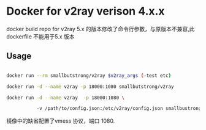# Docker for v2ray  verison 4.x.x

docker build repo for v2ray
5.x 的版本修改了命令行参数，与原版本不兼容,此dockerfile 不能用于5.x 版本

## Usage

```bash

docker run --rm smallbutstrong/v2ray $v2ray_args (-test etc)

docker run -d --name v2ray -p 18000:1080 smallbutstrong/v2ray 

docker run -d --name v2ray  -p 18000:1080 \

           -v /path/to/config.json:/etc/v2ray/config.json smallbustrong/v2ray  
```

镜像中的缺省配置了vmess 协议，端口 1080.

